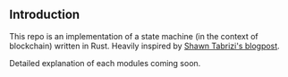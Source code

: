 ## Introduction

This repo is an implementation of a state machine (in the context of blockchain) written in Rust. Heavily inspired by [Shawn Tabrizi's blogpost](https://www.shawntabrizi.com/rust-state-machine/).

Detailed explanation of each modules coming soon.
